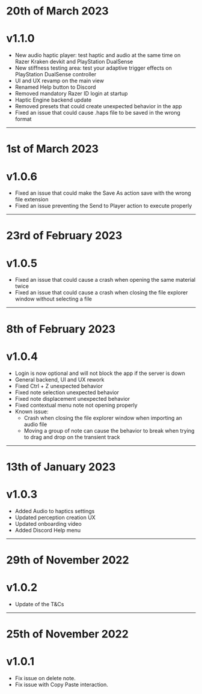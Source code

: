 # 20th of March 2023
# v1.1.0

+ New audio haptic player: test haptic and audio at the same time on Razer Kraken devkit and PlayStation DualSense
+ New stiffness testing area: test your adaptive trigger effects on PlayStation DualSense controller
+ UI and UX revamp on the main view
+ Renamed Help button to Discord
+ Removed mandatory Razer ID login at startup
+ Haptic Engine backend update
+ Removed presets that could create unexpected behavior in the app
+ Fixed an issue that could cause .haps file to be saved in the wrong format

---

# 1st of March 2023
# v1.0.6

+ Fixed an issue that could make the Save As action save with the wrong file extension
+ Fixed an issue preventing the Send to Player action to execute properly

---

# 23rd of February 2023
# v1.0.5

+ Fixed an issue that could cause a crash when opening the same material twice
+ Fixed an issue that could cause a crash when closing the file explorer window without selecting a file

---

# 8th of February 2023
# v1.0.4

+ Login is now optional and will not block the app if the server is down
+ General backend, UI and UX rework
+ Fixed Ctrl + Z unexpected behavior
+ Fixed note selection unexpected behavior
+ Fixed note displacement unexpected behavior
+ Fixed contextual menu note not opening properly
+ Known issue:
    + Crash when closing the file explorer window when importing an audio file
    + Moving a group of note can cause the behavior to break when trying to drag and drop on the transient track

---

# 13th of January 2023
# v1.0.3

+ Added Audio to haptics settings
+ Updated perception creation UX
+ Updated onboarding video
+ Added Discord Help menu

---

# 29th of November 2022
# v1.0.2

+ Update of the T&Cs

---

# 25th of November 2022
# v1.0.1

+ Fix issue on delete note.
+ Fix issue with Copy Paste interaction.
